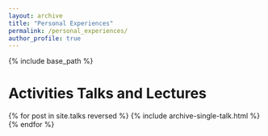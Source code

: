 ```yaml
---
layout: archive
title: "Personal Experiences"
permalink: /personal_experiences/
author_profile: true
---
```


{% include base_path %}

Activities Talks and Lectures
======
{% for post in site.talks reversed %}
  {% include archive-single-talk.html %}
{% endfor %}